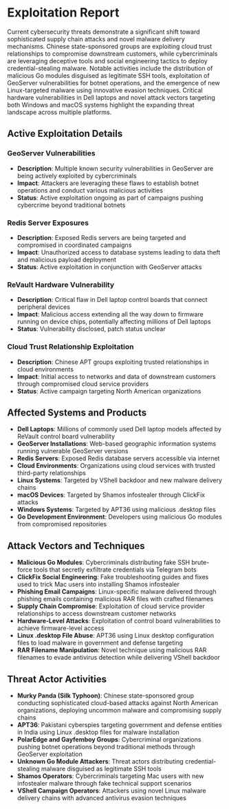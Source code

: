 # Exploitation Report

Current cybersecurity threats demonstrate a significant shift toward sophisticated supply chain attacks and novel malware delivery mechanisms. Chinese state-sponsored groups are exploiting cloud trust relationships to compromise downstream customers, while cybercriminals are leveraging deceptive tools and social engineering tactics to deploy credential-stealing malware. Notable activities include the distribution of malicious Go modules disguised as legitimate SSH tools, exploitation of GeoServer vulnerabilities for botnet operations, and the emergence of new Linux-targeted malware using innovative evasion techniques. Critical hardware vulnerabilities in Dell laptops and novel attack vectors targeting both Windows and macOS systems highlight the expanding threat landscape across multiple platforms.

## Active Exploitation Details

### GeoServer Vulnerabilities
- **Description**: Multiple known security vulnerabilities in GeoServer are being actively exploited by cybercriminals
- **Impact**: Attackers are leveraging these flaws to establish botnet operations and conduct various malicious activities
- **Status**: Active exploitation ongoing as part of campaigns pushing cybercrime beyond traditional botnets

### Redis Server Exposures
- **Description**: Exposed Redis servers are being targeted and compromised in coordinated campaigns
- **Impact**: Unauthorized access to database systems leading to data theft and malicious payload deployment
- **Status**: Active exploitation in conjunction with GeoServer attacks

### ReVault Hardware Vulnerability
- **Description**: Critical flaw in Dell laptop control boards that connect peripheral devices
- **Impact**: Malicious access extending all the way down to firmware running on device chips, potentially affecting millions of Dell laptops
- **Status**: Vulnerability disclosed, patch status unclear

### Cloud Trust Relationship Exploitation
- **Description**: Chinese APT groups exploiting trusted relationships in cloud environments
- **Impact**: Initial access to networks and data of downstream customers through compromised cloud service providers
- **Status**: Active campaign targeting North American organizations

## Affected Systems and Products

- **Dell Laptops**: Millions of commonly used Dell laptop models affected by ReVault control board vulnerability
- **GeoServer Installations**: Web-based geographic information systems running vulnerable GeoServer versions
- **Redis Servers**: Exposed Redis database servers accessible via internet
- **Cloud Environments**: Organizations using cloud services with trusted third-party relationships
- **Linux Systems**: Targeted by VShell backdoor and new malware delivery chains
- **macOS Devices**: Targeted by Shamos infostealer through ClickFix attacks
- **Windows Systems**: Targeted by APT36 using malicious .desktop files
- **Go Development Environment**: Developers using malicious Go modules from compromised repositories

## Attack Vectors and Techniques

- **Malicious Go Modules**: Cybercriminals distributing fake SSH brute-force tools that secretly exfiltrate credentials via Telegram bots
- **ClickFix Social Engineering**: Fake troubleshooting guides and fixes used to trick Mac users into installing Shamos infostealer
- **Phishing Email Campaigns**: Linux-specific malware delivered through phishing emails containing malicious RAR files with crafted filenames
- **Supply Chain Compromise**: Exploitation of cloud service provider relationships to access downstream customer networks
- **Hardware-Level Attacks**: Exploitation of control board vulnerabilities to achieve firmware-level access
- **Linux .desktop File Abuse**: APT36 using Linux desktop configuration files to load malware in government and defense targeting
- **RAR Filename Manipulation**: Novel technique using malicious RAR filenames to evade antivirus detection while delivering VShell backdoor

## Threat Actor Activities

- **Murky Panda (Silk Typhoon)**: Chinese state-sponsored group conducting sophisticated cloud-based attacks against North American organizations, deploying uncommon malware and compromising supply chains
- **APT36**: Pakistani cyberspies targeting government and defense entities in India using Linux .desktop files for malware installation
- **PolarEdge and Gayfemboy Groups**: Cybercriminal organizations pushing botnet operations beyond traditional methods through GeoServer exploitation
- **Unknown Go Module Attackers**: Threat actors distributing credential-stealing malware disguised as legitimate SSH tools
- **Shamos Operators**: Cybercriminals targeting Mac users with new infostealer malware through fake technical support scenarios
- **VShell Campaign Operators**: Attackers using novel Linux malware delivery chains with advanced antivirus evasion techniques